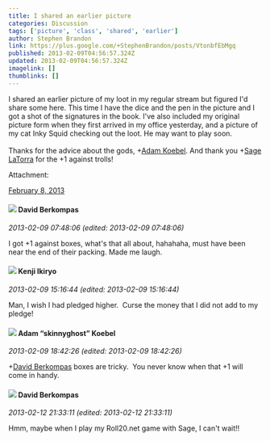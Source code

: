 ```yaml
---
title: I shared an earlier picture
categories: Discussion
tags: ['picture', 'class', 'shared', 'earlier']
author: Stephen Brandon
link: https://plus.google.com/+StephenBrandon/posts/VtonbfEbMgq
published: 2013-02-09T04:56:57.324Z
updated: 2013-02-09T04:56:57.324Z
imagelink: []
thumblinks: []
---
```


I shared an earlier picture of my loot in my regular stream but figured I&#39;d share some here. This time I have the dice and the pen in the picture and I got a shot of the signatures in the book. I&#39;ve also included my original picture form when they first arrived in my office yesterday, and a picture of my cat Inky Squid checking out the loot. He may want to play soon.<br /><br />Thanks for the advice about the gods, <span class="proflinkWrapper"><span class="proflinkPrefix">+</span><a class="proflink" href="https://plus.google.com/112484087750169360510" oid="112484087750169360510">Adam Koebel</a></span>. And thank you <span class="proflinkWrapper"><span class="proflinkPrefix">+</span><a class="proflink" href="https://plus.google.com/117415966179711277938" oid="117415966179711277938">Sage LaTorra</a></span> for the +1 against trolls!


Attachment:

<a href='https://plus.google.com/photos/104590511716282177346/albums/5842811960580256817?sqi=100084733231320276299&sqsi=495ab0e7-7352-40c7-9718-677d19c9273e'>February 8, 2013</a>


<div id='comment z12vcbjj5kjtj1rpg04cjhcbnpjrglvbpv00k'>
  <h4><img src='{{site.baseurl}}//images/avatars/101186338588453967869_photo.jpg'> David Berkompas</h4>
      <p><cite>2013-02-09 07:48:06 (edited: 2013-02-09 07:48:06)</cite></p>
        <p>I got +1 against boxes, what&#39;s that all about, hahahaha, must have been near the end of their packing. Made me laugh.</p>
</div>
        

<div id='comment z12vcbjj5kjtj1rpg04cjhcbnpjrglvbpv00k'>
  <h4><img src='{{site.baseurl}}//images/avatars/103918557157112877130_photo.jpg'> Kenji Ikiryo</h4>
      <p><cite>2013-02-09 15:16:44 (edited: 2013-02-09 15:16:44)</cite></p>
        <p>Man, I wish I had pledged higher.  Curse the money that I did not add to my pledge!</p>
</div>
        

<div id='comment z12vcbjj5kjtj1rpg04cjhcbnpjrglvbpv00k'>
  <h4><img src='{{site.baseurl}}//images/avatars/112484087750169360510_photo.jpg'> Adam “skinnyghost” Koebel</h4>
      <p><cite>2013-02-09 18:42:26 (edited: 2013-02-09 18:42:26)</cite></p>
        <p><span class="proflinkWrapper"><span class="proflinkPrefix">+</span><a class="proflink" href="https://plus.google.com/101186338588453967869" oid="101186338588453967869">David Berkompas</a></span> boxes are tricky.  You never know when that +1 will come in handy.</p>
</div>
        

<div id='comment z12vcbjj5kjtj1rpg04cjhcbnpjrglvbpv00k'>
  <h4><img src='{{site.baseurl}}//images/avatars/101186338588453967869_photo.jpg'> David Berkompas</h4>
      <p><cite>2013-02-12 21:33:11 (edited: 2013-02-12 21:33:11)</cite></p>
        <p>Hmm, maybe when I play my Roll20.net game with Sage, I can&#39;t wait!!</p>
</div>
        